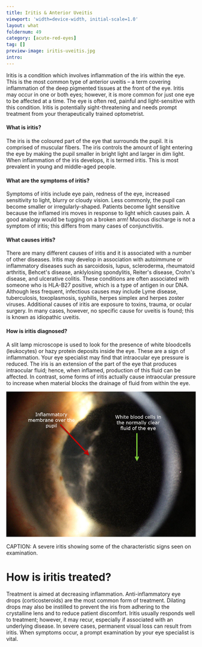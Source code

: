```yaml
---
title: Iritis & Anterior Uveitis
viewport: 'width=device-width, initial-scale=1.0'
layout: what
foldernum: 49
category: [acute-red-eyes]
tag: []
preview-image: iritis-uveitis.jpg
intro: 
---
```


<div class="employee-heading">
<p>Iritis is a condition which involves inflammation of the iris within the eye. This is the most common type of anterior uveitis – a term covering inflammation of the deep pigmented tissues at the front of the eye. Iritis may occur in one or both eyes; however, it is more common for just one eye to be affected at a time. The eye is often red, painful and light-sensitive with this condition. Iritis is potentially sight-threatening and needs prompt treatment from your therapeutically trained optometrist.</p>
</div>

#### What is iritis?

The iris is the coloured part of the eye that surrounds the pupil. It is comprised of muscular fibers. The iris controls the amount of light entering the eye by making the pupil smaller in bright light and larger in dim light. When inflammation of the iris develops, it is termed iritis. This is most prevalent in young and middle-aged people. 

#### What are the symptoms of iritis?

Symptoms of iritis include eye pain, redness of the eye, increased sensitivity to light, blurry or cloudy vision. Less commonly, the pupil can become smaller or irregularly-shaped. Patients become light sensitive because the inflamed iris moves in response to light which causes pain. A good analogy would be tugging on a broken arm! Mucous discharge is not a symptom of iritis; this differs from many cases of conjunctivitis.

#### What causes iritis?

There are many different causes of iritis and it is associated with a number of other diseases. Iritis may develop in association with autoimmune or inflammatory diseases such as sarcoidosis, lupus, scleroderma, rheumatoid arthritis, Behcet's disease, anklylosing spondylitis, Reiter's disease, Crohn's disease, and ulcerative colitis. These conditions are often associated with someone who is HLA-B27 positive, which is a type of antigen in our DNA. Although less frequent, infectious causes may include Lyme disease, tuberculosis, toxoplasmosis, syphilis, herpes simplex and herpes zoster viruses. Additional causes of iritis are exposure to toxins, trauma, or ocular surgery. In many cases, however, no specific cause for uveitis is found; this is known as idiopathic uveitis.

#### How is iritis diagnosed?

A slit lamp microscope is used to look for the presence of white bloodcells (leukocytes) or hazy protein deposits inside the eye. These are a sign of inflammation. Your eye specialist may find that intraocular eye pressure is reduced. The iris is an extension of the part of the eye that produces intraocular fluid; hence, when inflamed, production of this fluid can be affected. In contrast, some forms of iritis actually cause intraocular pressure to increase when material blocks the drainage of fluid from within the eye. 

![](severe-iritis.jpg)

CAPTION: A severe iritis showing some of the characteristic signs seen on examination.

# How is iritis treated?

Treatment is aimed at decreasing inflammation. Anti-inflammatory eye drops (corticosteroids) are the most common form of treatment. Dilating drops may also be instilled to prevent the iris from adhering to the crystalline lens and to reduce patient discomfort. Iritis usually responds well to treatment; however, it may recur, especially if associated with an underlying disease. In severe cases, permanent visual loss can result from iritis. When symptoms occur, a prompt examination by your eye specialist is vital.
